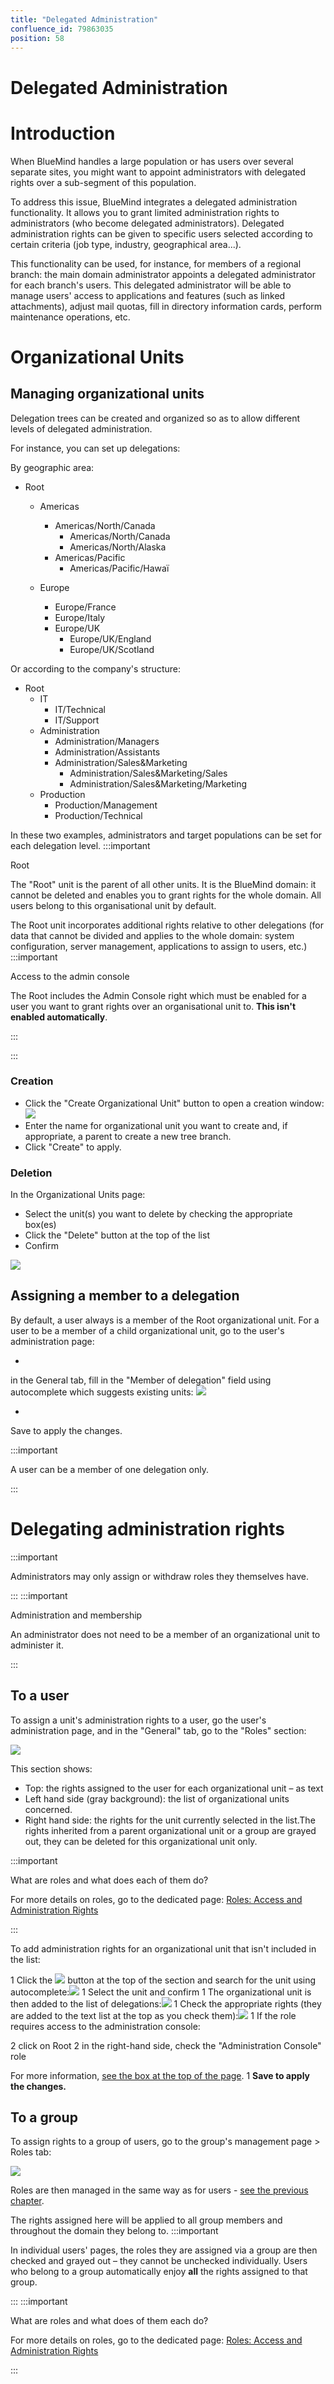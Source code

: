 ```yaml
---
title: "Delegated Administration"
confluence_id: 79863035
position: 58
---
```

# Delegated Administration


# Introduction

When BlueMind handles a large population or has users over several separate sites, you might want to appoint administrators with delegated rights over a sub-segment of this population.

To address this issue, BlueMind integrates a delegated administration functionality. It allows you to grant limited administration rights to administrators (who become delegated administrators). Delegated administration rights can be given to specific users selected according to certain criteria (job type, industry, geographical area...).

This functionality can be used, for instance, for members of a regional branch: the main domain administrator appoints a delegated administrator for each branch's users. This delegated administrator will be able to manage users' access to applications and features (such as linked attachments), adjust mail quotas, fill in directory information cards, perform maintenance operations, etc.


# Organizational Units

## Managing organizational units

Delegation trees can be created and organized so as to allow different levels of delegated administration.

For instance, you can set up delegations:


By geographic area:

- Root
  - Americas
    - Americas/North/Canada
      - Americas/North/Canada
      - Americas/North/Alaska
    - Americas/Pacific
      - Americas/Pacific/Hawaï

  - Europe
    - Europe/France
    - Europe/Italy
    - Europe/UK
      - Europe/UK/England
      - Europe/UK/Scotland


Or according to the company's structure:

- Root
  - IT
    - IT/Technical
    - IT/Support
  - Administration
    - Administration/Managers
    - Administration/Assistants
    - Administration/Sales&Marketing
      - Administration/Sales&Marketing/Sales
      - Administration/Sales&Marketing/Marketing
  - Production
    - Production/Management
    - Production/Technical


In these two examples, administrators and target populations can be set for each delegation level.
:::important

Root

The "Root" unit is the parent of all other units. It is the BlueMind domain: it cannot be deleted and enables you to grant rights for the whole domain. All users belong to this organisational unit by default.

The Root unit incorporates additional rights relative to other delegations (for data that cannot be divided and applies to the whole domain: system configuration, server management, applications to assign to users, etc.)
:::important

Access to the admin console

The Root includes the Admin Console right which must be enabled for a user you want to grant rights over an organisational unit to. **This isn't enabled automatically**.

:::

:::

### Creation

- Click the "Create Organizational Unit" button to open a creation window:![](../../../attachments/79863035/79863059.png)
- Enter the name for organizational unit you want to create and, if appropriate, a parent to create a new tree branch.
- Click "Create" to apply.


### Deletion

In the Organizational Units page:

- Select the unit(s) you want to delete by checking the appropriate box(es)
- Click the "Delete" button at the top of the list
- Confirm


![](../../../attachments/79863035/79863060.png)

## Assigning a member to a delegation

By default, a user always is a member of the Root organizational unit. For a user to be a member of a child organizational unit, go to the user's administration page:

- 
in the General tab, fill in the "Member of delegation" field using autocomplete which suggests existing units:
![](../../../attachments/79863035/79863054.png)

- 
Save to apply the changes.


:::important

A user can be a member of one delegation only.

:::

# Delegating administration rights
:::important

Administrators may only assign or withdraw roles they themselves have.

:::
:::important

Administration and membership

An administrator does not need to be a member of an organizational unit to administer it.

:::

## To a user

To assign a unit's administration rights to a user, go the user's administration page, and in the "General" tab, go to the "Roles" section:

![](../../../attachments/79863035/79863058.png)

This section shows:

- Top: the rights assigned to the user for each organizational unit – as text
- Left hand side (gray background): the list of organizational units concerned.
- Right hand side: the rights for the unit currently selected in the list.The rights inherited from a parent organizational unit or a group are grayed out, they can be deleted for this organizational unit only.

:::important

What are roles and what does each of them do?

For more details on roles, go to the dedicated page: [Roles: Access and Administration Rights](/Guide_de_l_administrateur/Gestion_des_entités/Utilisateurs/Les_rôles_droits_d_accès_et_d_administration/)

:::

To add administration rights for an organizational unit that isn't included in the list:

1 Click the ![](../../../attachments/79863035/79863048.png) button at the top of the section and search for the unit using autocomplete:![](../../../attachments/79863035/79863057.png)
1 Select the unit and confirm
1 The organizational unit is then added to the list of delegations:![](../../../attachments/79863035/79863056.png)
1 Check the appropriate rights (they are added to the text list at the top as you check them):![](../../../attachments/79863035/79863055.png)
1 
If the role requires access to the administration console:

  2 click on Root
  2 in the right-hand side, check the "Administration Console" role

For more information, [see the box at the top of the page](#DelegatedAdministration-root).
1 
**Save to apply the changes.**


## To a group

To assign rights to a group of users, go to the group's management page > Roles tab:

![](../../../attachments/79863035/79863062.png)

Roles are then managed in the same way as for users - [see the previous chapter](#DelegatedAdministration-delegation-role).

The rights assigned here will be applied to all group members and throughout the domain they belong to.
:::important

In individual users' pages, the roles they are assigned via a group are then checked and grayed out – they cannot be unchecked individually. Users who belong to a group automatically enjoy **all** the rights assigned to that group.

:::
:::important

What are roles and what does of them each do?

For more details on roles, go to the dedicated page: [Roles: Access and Administration Rights](/Guide_de_l_administrateur/Gestion_des_entités/Utilisateurs/Les_rôles_droits_d_accès_et_d_administration/)

:::



